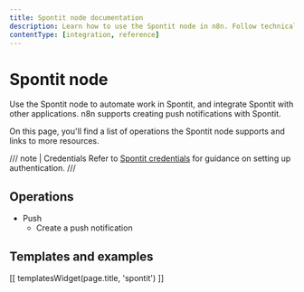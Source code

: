 ```yaml
---
title: Spontit node documentation
description: Learn how to use the Spontit node in n8n. Follow technical documentation to integrate Spontit node into your workflows.
contentType: [integration, reference]
---
```


# Spontit node

Use the Spontit node to automate work in Spontit, and integrate Spontit with other applications. n8n supports creating push notifications with Spontit. 

On this page, you'll find a list of operations the Spontit node supports and links to more resources.

/// note | Credentials
Refer to [Spontit credentials](/integrations/builtin/credentials/spontit.md) for guidance on setting up authentication. 
///

## Operations

* Push
    * Create a push notification

## Templates and examples

<!-- see https://www.notion.so/n8n/Pull-in-templates-for-the-integrations-pages-37c716837b804d30a33b47475f6e3780 -->
[[ templatesWidget(page.title, 'spontit') ]]
